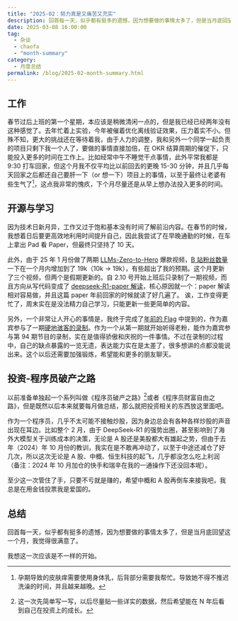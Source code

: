```yaml
---
title: "2025-02：努力真是又痛苦又充实"
description: 回首每一天，似乎都有挺多的遗憾，因为想要做的事情太多了，但是当月底回望这一个月，我觉得很满意了，我想这一次应该是不一样的开始。
date: 2025-03-08 16:00:00
tag:
  - 杂谈
  - chaofa
  - "month-summary"
category:
  - 月度总结
permalink: /blog/2025-02-month-summary.html
---
```


## 工作

春节过后上班的第一个星期，本应该是稍微清闲一点的，但是我已经已经两年没有这种感觉了。去年忙着上实验，今年被催着优化离线验证效果，压力着实不小。但殊不知，更大的挑战还在等待着我，由于人力的调整，我和另外一个同学一起负责的项目只剩下我一个人了，要做的事情直接加倍，在 OKR 结算周期的催促下，只能投入更多的时间在工作上。比如经常中午不睡觉干点事情，此外平常我都是 9:30 打车回家，但这个月我不仅平均比以前回去的更晚 15-30 分钟，并且几乎每天回家之后都还自己要肝一下（or 想一下）项目上的事情，以至于最终让老婆有些生气了[^1]，这点我非常的愧疚，下个月尽量还是从早上想办法投入更多的时间。

## 开源与学习

因为技术日新月异，工作又过于饱和基本没有时间了解前沿内容。在春节的时候，我想着日后要更高效地利用时间提升自己，因此我尝试了在早晚通勤的时候，在车上拿出 Pad 看 Paper，但最终只坚持了 10 天。

此外，由于 25 年 1 月份做了两期 [LLMs-Zero-to-Hero](https://github.com/bbruceyuan/LLMs-Zero-to-Hero) 爆款视频，[B 站粉丝数量](https://space.bilibili.com/12420432)一下在一个月内增加到了 19k（10k -> 19k），有些超出了我的预期。这个月更新了三个视频，但两个是假期更新的。自 2.10 号开始上班后只录制了一期视频，而且方向从写代码变成了 [deepseek-R1-paper 解读](https://bruceyuan.com/post/deepseek-r1-paper-reading-notes.html)，核心原因就一个：paper 解读相对容易做，并且这篇 paper 年前回家的时候就读了好几遍了。 诶，工作变得更忙了，周末实在是没法精力自己学习，只能更新一些更简单的内容。

另外，一个非常让人开心的事情是，我终于完成了[年前的 Flag](https://bruceyuan.com/blog/2024-year-summary.html) 中提到的，作为嘉宾参与了一期[硬地骇客的录制](https://www.xiaoyuzhoufm.com/episode/67bc6e1605a90dfd0d8decf1)。作为一个从第一期就开始听得老粉，能作为嘉宾参与第 94 期节目的录制，实在是值得骄傲和庆祝的一件事情。不过在录制的过程中，自己的缺点暴露的一览无遗，表达能力实在是太差了，很多想讲的点都没能说出来。这个以后还需要加强锻炼，希望能和更多的朋友聊天。

## 投资-程序员破产之路

以前准备单独起一个系列叫做《程序员破产之路》[^2]或者《程序员财富自由之路》，但是既然以后本来就要每月做总结，那么就把投资相关的东西放这里面吧。

作为一个程序员，几乎不太可能不接触炒股，因为身边总会有各种各样炒股的声音出现在耳边。比如整个 2 月，由于 DeepSeek-R1 的强势出圈，甚至影响到了海外大模型关于训练成本的决策，无论是 A 股还是美股都大有雄起之势，但由于去年（2024）年 10 月份的教训，我实在是不敢再冲动了，以至于中途还减仓了好几次，所以这次无论是 A 股、中概、恒生科技的起飞，几乎都没怎么吃上利润（备注：2024 年 10 月加仓的快手和瑞辛在我的一通操作下还没回本呢）。

至少这一次管住了手，只要不亏就是赚的，希望中概和 A 股再倒车来接我吧，我总是在用金钱投票我是爱国的。


## 总结

回首每一天，似乎都有挺多的遗憾，因为想要做的事情太多了，但是当月底回望这一个月，我觉得很满意了。

我想这一次应该是不一样的开始。




[^1]: 孕期导致的皮肤痒需要使用身体乳，后背部分需要我帮忙。导致她不得不推迟洗澡的时间，并且越来越晚。
[^2]: 这一次先简单写一写，以后尽量贴一些详实的数据，然后希望能在 N 年后看到自己在投资上的成长。

